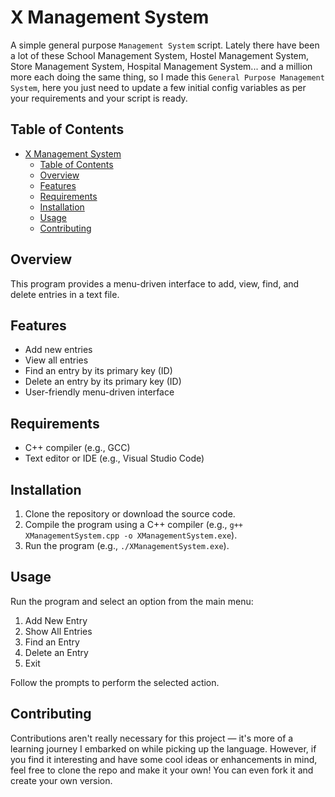 # X Management System

A simple general purpose `Management System` script. Lately there have been a lot of these School Management System, Hostel Management System, Store Management System, Hospital Management System... and a million more each doing the same thing, so I made this `General Purpose Management System`, here you just need to update a few  initial config variables as per your requirements and your script is ready.

## Table of Contents
- [X Management System](#x-management-system)
  - [Table of Contents](#table-of-contents)
  - [Overview](#overview)
  - [Features](#features)
  - [Requirements](#requirements)
  - [Installation](#installation)
  - [Usage](#usage)
  - [Contributing](#contributing)

## Overview
This program provides a menu-driven interface to add, view, find, and delete entries in a text file.

## Features
- Add new entries
- View all entries
- Find an entry by its primary key (ID)
- Delete an entry by its primary key (ID)
- User-friendly menu-driven interface

## Requirements
- C++ compiler (e.g., GCC)
- Text editor or IDE (e.g., Visual Studio Code)

## Installation
1. Clone the repository or download the source code.
2. Compile the program using a C++ compiler (e.g., `g++ XManagementSystem.cpp -o XManagementSystem.exe`).
3. Run the program (e.g., `./XManagementSystem.exe`).

## Usage
Run the program and select an option from the main menu:
1. Add New Entry
2. Show All Entries
3. Find an Entry
4. Delete an Entry
5. Exit

Follow the prompts to perform the selected action.

## Contributing
Contributions aren't really necessary for this project — it's more of a learning journey I embarked on while picking up the language. However, if you find it interesting and have some cool ideas or enhancements in mind, feel free to clone the repo and make it your own! You can even fork it and create your own version.
